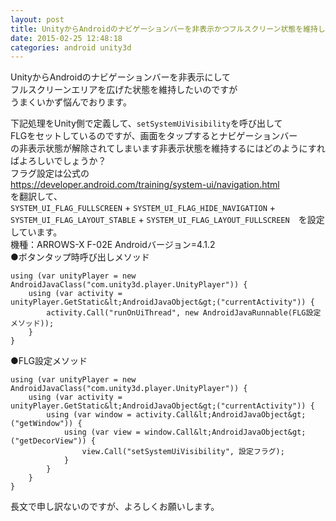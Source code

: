 ```yaml
---
layout: post
title: UnityからAndroidのナビゲーションバーを非表示かつフルスクリーン状態を維持したい
date: 2015-02-25 12:48:18
categories: android unity3d
---
```

<p>UnityからAndroidのナビゲーションバーを非表示にして<br>
フルスクリーンエリアを広げた状態を維持したいのですが<br>
うまくいかず悩んでおります。</p>

<p>下記処理をUnity側で定義して、<code>setSystemUiVisibility</code>を呼び出して<br>
FLGをセットしているのですが、画面をタップするとナビゲーションバー<br>
の非表示状態が解除されてしまいます非表示状態を維持するにはどのようにすればよろしいでしょうか？<br>
フラグ設定は公式の<br>
<a href="https://developer.android.com/training/system-ui/navigation.html" rel="nofollow">https://developer.android.com/training/system-ui/navigation.html</a><br>
を翻訳して、<br>
<code>SYSTEM_UI_FLAG_FULLSCREEN</code> + <code>SYSTEM_UI_FLAG_HIDE_NAVIGATION</code> +<br>
<code>SYSTEM_UI_FLAG_LAYOUT_STABLE</code> + <code>SYSTEM_UI_FLAG_LAYOUT_FULLSCREEN</code>　を設定しています。<br>
機種：ARROWS-X F-02E Androidバージョン=4.1.2<br>
●ボタンタップ時呼び出しメソッド</p>

```
using (var unityPlayer = new AndroidJavaClass("com.unity3d.player.UnityPlayer")) {
    using (var activity = unityPlayer.GetStatic&lt;AndroidJavaObject&gt;("currentActivity")) {
        activity.Call("runOnUiThread", new AndroidJavaRunnable(FLG設定メソッド));
    }
}
```

<p>●FLG設定メソッド</p>

```
using (var unityPlayer = new AndroidJavaClass("com.unity3d.player.UnityPlayer")) {
    using (var activity = unityPlayer.GetStatic&lt;AndroidJavaObject&gt;("currentActivity")) {
        using (var window = activity.Call&lt;AndroidJavaObject&gt;("getWindow")) {
            using (var view = window.Call&lt;AndroidJavaObject&gt;("getDecorView")) {
                view.Call("setSystemUiVisibility", 設定フラグ);
            }
        }
    } 
}
```

<p>長文で申し訳ないのですが、よろしくお願いします。</p>
